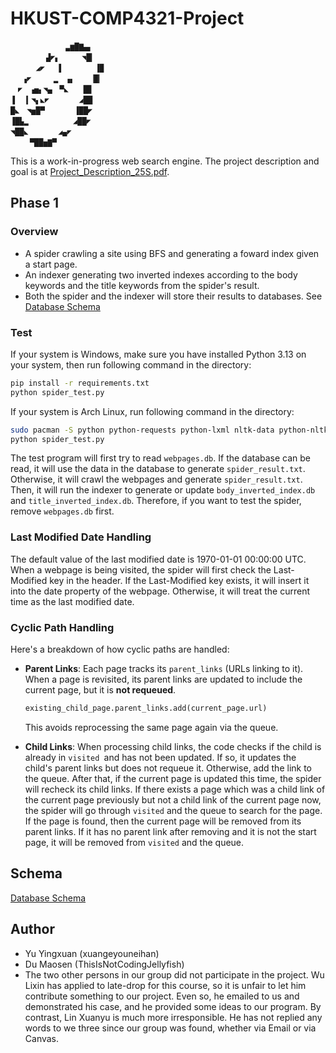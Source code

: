 # HKUST-COMP4321-Project

```
       　  　▃▆█▇▄▖
　 　 　 ▟◤▖　　　◥█▎
   　 ◢◤　 ▐　　　 　▐▉
　 ▗◤　　　▂　▗▖　　▕█▎
　◤　▗▅▖◥▄　▀◣　　█▊
▐　▕▎◥▖◣◤　　　　◢██
█◣　◥▅█▀　　　　▐██◤
▐█▙▂　　     　◢██◤
◥██◣　　　　◢▄◤
 　　▀██▅▇▀
```

This is a work-in-progress web search engine. The project description and goal is at [Project_Description_25S.pdf](Project_Description_25S.pdf).

## Phase 1

### Overview

- A spider crawling a site using BFS and generating a foward index given a start page.
- An indexer generating two inverted indexes according to the body keywords and the title keywords from the spider's result.
- Both the spider and the indexer will store their results to databases. See [Database Schema](schema.md)

### Test

If your system is Windows, make sure you have installed Python 3.13 on your system, then run following command in the directory:

```sh
pip install -r requirements.txt
python spider_test.py
```

If your system is Arch Linux, run following command in the directory:

```sh
sudo pacman -S python python-requests python-lxml nltk-data python-nltk
python spider_test.py
```

The test program will first try to read `webpages.db`. If the database can be read, it will use the data in the database to generate `spider_result.txt`. Otherwise, it will crawl the webpages and generate `spider_result.txt`. Then, it will run the indexer to generate or update `body_inverted_index.db` and `title_inverted_index.db`. Therefore, if you want to test the spider, remove `webpages.db` first.

### Last Modified Date Handling

The default value of the last modified date is 1970-01-01 00:00:00 UTC. When a webpage is being visited, the spider will first check the Last-Modified key in the header. If the Last-Modified key exists, it will insert it into the date property of the webpage. Otherwise, it will treat the current time as the last modified date.

### Cyclic Path Handling

Here's a breakdown of how cyclic paths are handled:

- **Parent Links**: Each page tracks its `parent_links` (URLs linking to it). When a page is revisited, its parent links are updated to include the current page, but it is **not requeued**.

  ```python
  existing_child_page.parent_links.add(current_page.url)
  ```

  This avoids reprocessing the same page again via the queue.

- **Child Links**: When processing child links, the code checks if the child is already in `visited `and has not been updated. If so, it updates the child's parent links but does not requeue it. Otherwise, add the link to the queue. After that, if the current page is updated this time, the spider will recheck its child links. If there exists a page which was a child link of the current page previously but not a child link of the current page now, the spider will go through `visited` and the queue to search for the page. If the page is found, then the current page will be removed from its parent links. If it has no parent link after removing and it is not the start page, it will be removed from `visited` and the queue.

## Schema

[Database Schema](schema.md)

## Author

- Yu Yingxuan (xuangeyouneihan)
- Du Maosen (ThisIsNotCodingJellyfish)
- The two other persons in our group did not participate in the project. Wu Lixin has applied to late-drop for this course, so it is unfair to let him contribute something to our project. Even so, he emailed to us and demonstrated his case, and he provided some ideas to our program. By contrast, Lin Xuanyu is much more irresponsible. He has not replied any words to we three since our group was found, whether via Email or via Canvas.
